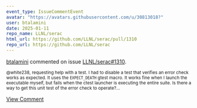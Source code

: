```yaml
---
event_type: IssueCommentEvent
avatar: "https://avatars.githubusercontent.com/u/30813018?"
user: btalamini
date: 2025-01-11
repo_name: LLNL/serac
html_url: https://github.com/LLNL/serac/pull/1310
repo_url: https://github.com/LLNL/serac
---
```


<a href='https://github.com/btalamini' target='_blank'>btalamini</a> commented on issue <a href='https://github.com/LLNL/serac/pull/1310' target='_blank'>LLNL/serac#1310</a>.

<small>@white238, requesting help with a test. I had to disable a test that verifies an error check works as expected. It uses the `EXPECT_DEATH` gtest macro. It works fine when I launch the executable myself, but fails when the ctest launcher is executing the entire suite. Is there a way to get this unit test of the error check to operate?...</small>

<a href='https://github.com/LLNL/serac/pull/1310' target='_blank'>View Comment</a>
